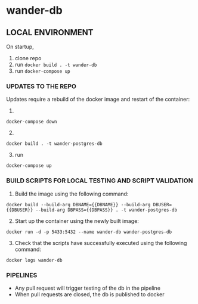# wander-db

## LOCAL ENVIRONMENT

On startup,

1. clone repo
2. run `docker build . -t wander-db`
3. run `docker-compose up`

### UPDATES TO THE REPO

Updates require a rebuild of the docker image and restart of the container:

1.

```
docker-compose down
```

2.

```
docker build . -t wander-postgres-db
```

3. run

```
docker-compose up
```

### BUILD SCRIPTS FOR LOCAL TESTING AND SCRIPT VALIDATION

1. Build the image using the following command:

```
docker build --build-arg DBNAME={{DBNAME}} --build-arg DBUSER={{DBUSER}} --build-arg DBPASS={{DBPASS}} . -t wander-postgres-db
```

2. Start up the container using the newly built image:

```
docker run -d -p 5433:5432 --name wander-db wander-postgres-db
```

3. Check that the scripts have successfully executed using the following command:

```
docker logs wander-db
```

### PIPELINES

- Any pull request will trigger testing of the db in the pipeline
- When pull requests are closed, the db is published to docker
